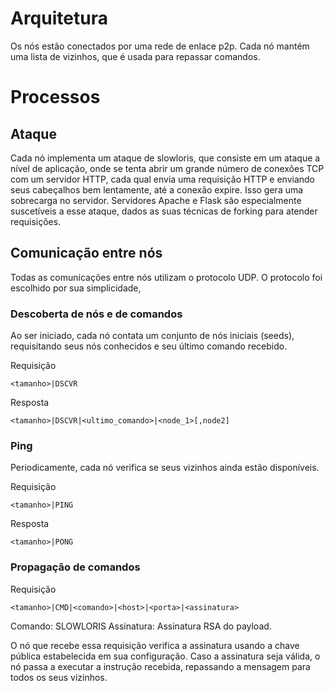 # Arquitetura
Os nós estão conectados por uma rede de enlace p2p. Cada nó mantém uma lista de vizinhos, que é usada para repassar comandos.

# Processos
## Ataque
Cada nó implementa um ataque de slowloris, que consiste em um ataque a nível de aplicação, onde se tenta abrir um grande número de conexões TCP com um servidor HTTP, cada qual envia uma requisição HTTP e enviando seus cabeçalhos bem lentamente, até a conexão expire. Isso gera uma sobrecarga no servidor. Servidores Apache e Flask são especialmente suscetíveis a esse ataque, dados as suas técnicas de forking para atender requisições. 


## Comunicação entre nós

Todas as comunicações entre nós utilizam o protocolo UDP. O protocolo foi escolhido por sua simplicidade,

### Descoberta de nós e de comandos
Ao ser iniciado, cada nó contata um conjunto de nós iniciais (seeds), requisitando seus nós conhecidos e seu último comando recebido.

Requisição
```
<tamanho>|DSCVR
```

Resposta
```
<tamanho>|DSCVR|<ultimo_comando>|<node_1>[,node2]
```

### Ping
Periodicamente, cada nó verifica se seus vizinhos ainda estão disponíveis.

Requisição
```
<tamanho>|PING
```

Resposta
```
<tamanho>|PONG
```

### Propagação de comandos

Requisição
```
<tamanho>|CMD|<comando>|<host>|<porta>|<assinatura>
```
Comando: SLOWLORIS
Assinatura: Assinatura RSA do payload.

O nó que recebe essa requisição verifica a assinatura usando a chave pública estabelecida em sua configuração. Caso a assinatura seja válida, o nó passa a executar a instrução recebida, repassando a mensagem para todos os seus vizinhos.

